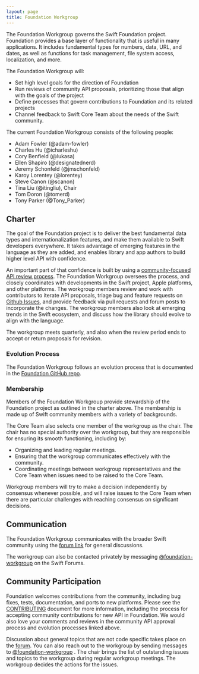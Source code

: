 ```yaml
---
layout: page
title: Foundation Workgroup
---
```


The Foundation Workgroup governs the Swift Foundation project. Foundation provides a base layer of functionality that is useful in many applications. It includes fundamental types for numbers, data, URL, and dates, as well as functions for task management, file system access, localization, and more.

The Foundation Workgroup will:

* Set high level goals for the direction of Foundation
* Run reviews of community API proposals, prioritizing those that align with the goals of the project
* Define processes that govern contributions to Foundation and its related projects
* Channel feedback to Swift Core Team about the needs of the Swift community.

The current Foundation Workgroup consists of the following people:

* Adam Fowler (@adam-fowler)
* Charles Hu (@icharleshu)
* Cory Benfield (@lukasa)
* Ellen Shapiro (@designatednerd)
* Jeremy Schonfeld (@jmschonfeld)
* Karoy Lorentey (@lorentey)
* Steve Canon (@scanon)
* Tina Liu (@itingliu), Chair 
* Tom Doron (@tomerd)
* Tony Parker (@Tony_Parker)

## Charter 

The goal of the Foundation project is to deliver the best fundamental data types and internationalization features, and make them available to Swift developers everywhere. It takes advantage of emerging features in the language as they are added, and enables library and app authors to build higher level API with confidence.

An important part of that confidence is built by using a [community-focused API review process](https://github.com/swiftlang/swift-foundation/blob/main/Evolution.md). The Foundation Workgroup oversees the process, and closely coordinates with developments in the Swift project, Apple platforms, and other platforms. The workgroup members review and work with contributors to iterate API proposals, triage bug and feature requests on [Github Issues](https://github.com/swiftlang/swift-foundation/issues), and provide feedback via pull requests and forum posts to incorporate the changes. The workgroup members also look at emerging trends in the Swift ecosystem, and discuss how the library should evolve to align with the language.

The workgroup meets quarterly, and also when the review period ends to accept or return proposals for revision. 

### Evolution Process

The Foundation Workgroup follows an evolution process that is documented in the [Foundation GitHub repo](https://github.com/swiftlang/swift-foundation/blob/main/Evolution.md).

### Membership 

Members of the Foundation Workgroup provide stewardship of the Foundation project as outlined in the charter above. The membership is made up of Swift community members with a variety of backgrounds. 

The Core Team also selects one member of the workgroup as the chair. The chair has no special authority over the workgroup, but they are responsible for ensuring its smooth functioning, including by:

* Organizing and leading regular meetings.
* Ensuring that the workgroup communicates effectively with the community.
* Coordinating meetings between workgroup representatives and the Core Team when issues need to be raised to the Core Team.

Workgroup members will try to make a decision independently by consensus whenever possible, and will raise issues to the Core Team when there are particular challenges with reaching consensus on significant decisions.

## Communication 

The Foundation Workgroup communicates with the broader Swift community using the [forum link](https://forums.swift.org/c/related-projects/foundation/99) for general discussions.

The workgroup can also be contacted privately by messaging [@foundation-workgroup](https://forums.swift.org/new-message?groupname=foundation-workgroup) on the Swift Forums.

## Community Participation 

Foundation welcomes contributions from the community, including bug fixes, tests, documentation, and ports to new platforms. Please see the [CONTRIBUTING](https://github.com/apple/swift-foundation/blob/main/CONTRIBUTING.md) document for more information, including the process for accepting community contributions for new API in Foundation. We would also love your comments and reviews in the community API approval process and evolution processes linked above.

Discussion about general topics that are not code specific takes place on the [forum](https://forums.swift.org/c/related-projects/foundation/99). You can also reach out to the workgroup by sending messages to [@foundation-workgroup](https://forums.swift.org/new-message?groupname=foundation-workgroup) . The chair brings the list of outstanding issues and topics to the workgroup during regular workgroup meetings. The workgroup decides the actions for the issues. 

